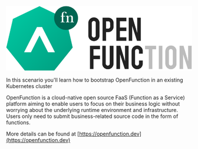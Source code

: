 <img src="https://raw.githubusercontent.com/x893675/katacoda-scenarios/master/assets/openfunction-logo.png" alt="logo" width="600" height="auto"/>

In this scenario you'll learn how to bootstrap OpenFunction in an existing Kubernetes cluster

OpenFunction is a cloud-native open source FaaS (Function as a Service) platform aiming to enable users to focus on their business logic without worrying about the underlying runtime environment and infrastructure. Users only need to submit business-related source code in the form of functions.

More details can be found at [https://openfunction.dev](https://openfunction.dev)